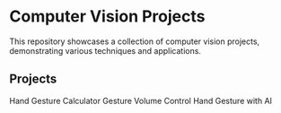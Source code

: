 # Computer Vision Projects
This repository showcases a collection of computer vision projects, demonstrating various techniques and applications.

## Projects
Hand Gesture Calculator
Gesture Volume Control
Hand Gesture with AI
